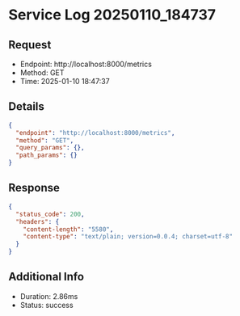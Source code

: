 # Service Log 20250110_184737

## Request
- Endpoint: http://localhost:8000/metrics
- Method: GET
- Time: 2025-01-10 18:47:37

## Details
```json
{
  "endpoint": "http://localhost:8000/metrics",
  "method": "GET",
  "query_params": {},
  "path_params": {}
}
```

## Response
```json
{
  "status_code": 200,
  "headers": {
    "content-length": "5580",
    "content-type": "text/plain; version=0.0.4; charset=utf-8"
  }
}
```

## Additional Info
- Duration: 2.86ms
- Status: success
